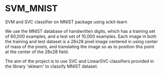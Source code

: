 # SVM_MNIST
SVM and SVC classifier on MNIST package using sckit-learn

We use the MNIST database of handwritten digits, which has a training set of 60,000 examples, and a test set of 10,000 examples. Each image in both the training and test dataset is a 28x28 pixel image centered in using center of mass of the pixels, and translating the image so as to position this point at the center of the 28x28 field.

The aim of the project is to use SVC and LinearSVC classifiers provided in the library 'sklearn' to classify MNIST dataset.
